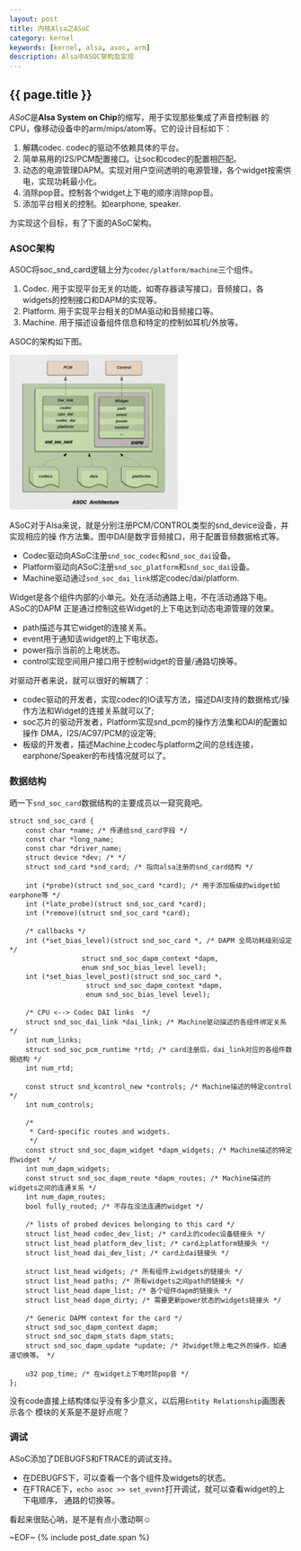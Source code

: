 ```yaml
---
layout: post
title: 内核Alsa之ASoC
category: kernel
keywords: [kernel, alsa, asoc, arm]
description: Alsa中ASOC架构及实现
---
```


## {{ page.title }}

<var>ASoC</var>是**Alsa System on Chip**的缩写，用于实现那些集成了声音控制器
的CPU，像移动设备中的arm/mips/atom等。它的设计目标如下：

1. 解耦codec. codec的驱动不依赖具体的平台。
1. 简单易用的I2S/PCM配置接口。让soc和codec的配置相匹配。
1. 动态的电源管理DAPM。实现对用户空间透明的电源管理，各个widget按需供电，实现功耗最小化。
1. 消除pop音。控制各个widget上下电的顺序消除pop音。
1. 添加平台相关的控制。如earphone, speaker.

为实现这个目标，有了下面的ASoC架构。

### ASOC架构

ASOC将soc_snd_card逻辑上分为`codec/platform/machine`三个组件。

1. Codec. 用于实现平台无关的功能，如寄存器读写接口，音频接口，各widgets的控制接口和DAPM的实现等。
1. Platform. 用于实现平台相关的DMA驱动和音频接口等。
1. Machine. 用于描述设备组件信息和特定的控制如耳机/外放等。

ASOC的架构如下图。

[ ![asoc_arch][asoc_arch_t_image] ][asoc_arch_image]

[asoc_arch_t_image]: /images/thumbnails/asoc_arch_t.png "asoc_arch"
[asoc_arch_image]: /images/asoc_arch.png "asoc_arch"

ASoC对于Alsa来说，就是分别注册PCM/CONTROL类型的snd_device设备，并实现相应的操
作方法集。图中DAI是数字音频接口，用于配置音频数据格式等。

- Codec驱动向ASoC注册`snd_soc_codec`和`snd_soc_dai`设备。
- Platform驱动向ASoC注册`snd_soc_platform`和`snd_soc_dai`设备。
- Machine驱动通过`snd_soc_dai_link`绑定codec/dai/platform.

Widget是各个组件内部的小单元。处在活动通路上电，不在活动通路下电。ASoC的DAPM
正是通过控制这些Widget的上下电达到动态电源管理的效果。

- path描述与其它widget的连接关系。
- event用于通知该widget的上下电状态。
- power指示当前的上电状态。
- control实现空间用户接口用于控制widget的音量/通路切换等。

对驱动开者来说，就可以很好的解耦了：

- codec驱动的开发者，实现codec的IO读写方法，描述DAI支持的数据格式/操作方法和Widget的连接关系就可以了;
- soc芯片的驱动开发者，Platform实现snd_pcm的操作方法集和DAI的配置如操作 DMA，I2S/AC97/PCM的设定等;
- 板级的开发者，描述Machine上codec与platform之间的总线连接， earphone/Speaker的布线情况就可以了。

### 数据结构

晒一下`snd_soc_card`数据结构的主要成员以一窥究竟吧。

    struct snd_soc_card {
    	const char *name; /* 传递给snd_card字段 */
    	const char *long_name;
    	const char *driver_name;
    	struct device *dev; /* */
    	struct snd_card *snd_card; /* 指向alsa注册的snd_card结构 */

    	int (*probe)(struct snd_soc_card *card); /* 用于添加板级的widget如earphone等 */
    	int (*late_probe)(struct snd_soc_card *card);
    	int (*remove)(struct snd_soc_card *card);

    	/* callbacks */ 
    	int (*set_bias_level)(struct snd_soc_card *, /* DAPM 全局功耗级别设定 */
    			      struct snd_soc_dapm_context *dapm,
    			      enum snd_soc_bias_level level);
    	int (*set_bias_level_post)(struct snd_soc_card *,
    				   struct snd_soc_dapm_context *dapm,
    				   enum snd_soc_bias_level level);
    
    	/* CPU <--> Codec DAI links  */
    	struct snd_soc_dai_link *dai_link; /* Machine驱动描述的各组件绑定关系 */
    	int num_links;
    	struct snd_soc_pcm_runtime *rtd; /* card注册后，dai_link对应的各组件数据结构 */
    	int num_rtd;

    	const struct snd_kcontrol_new *controls; /* Machine描述的特定control */
    	int num_controls;

    	/*
    	 * Card-specific routes and widgets.
    	 */
    	const struct snd_soc_dapm_widget *dapm_widgets; /* Machine描述的特定的widget  */
    	int num_dapm_widgets;
    	const struct snd_soc_dapm_route *dapm_routes; /* Machine描述的widgets之间的连通关系 */
    	int num_dapm_routes;
    	bool fully_routed; /* 不存在没法连通的widget */

    	/* lists of probed devices belonging to this card */
    	struct list_head codec_dev_list; /* card上的codec设备链接头 */
    	struct list_head platform_dev_list; /* card上platform链接头 */
    	struct list_head dai_dev_list; /* card上dai链接头 */
    
    	struct list_head widgets; /* 所有组件上widgets的链接头 */
    	struct list_head paths; /* 所有widgets之间path的链接头 */
    	struct list_head dapm_list; /* 各个组件dapm的链接头 */
    	struct list_head dapm_dirty; /* 需要更新power状态的widgets链接头 */
    
    	/* Generic DAPM context for the card */
    	struct snd_soc_dapm_context dapm;
    	struct snd_soc_dapm_stats dapm_stats;
    	struct snd_soc_dapm_update *update; /* 对widget除上电之外的操作，如通道切换等。 */

    	u32 pop_time; /* 在widget上下电时防pop音 */
    };

没有code直接上结构体似乎没有多少意义，以后用`Entity Relationship`画图表示各个
模块的关系是不是好点呢？

### 调试

ASoC添加了DEBUGFS和FTRACE的调试支持。

- 在DEBUGFS下，可以查看一个各个组件及widgets的状态。
- 在FTRACE下，`echo asoc >> set_event`打开调试，就可以查看widget的上下电顺序，
通路的切换等。

看起来很贴心呐，是不是有点小激动啊☺

~EOF~ {% include post_date.span %}
